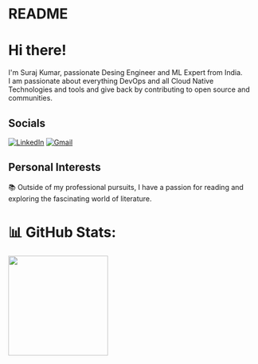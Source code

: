 # README
# Hi there!
I'm Suraj Kumar, passionate Desing Engineer and ML Expert from India.<br>I am passionate about everything  DevOps and all Cloud Native Technologies and tools and give back by contributing to open source and communities.<br> 

## Socials
 [![LinkedIn](https://img.shields.io/badge/LinkedIn-%230077B5.svg?logo=linkedin&logoColor=white)](https://www.linkedin.com/in/suraj-kumar-8471b9214/)  [![Gmail](https://img.shields.io/badge/Gmail-D14836?logo=gmail&logoColor=white)](mailto:kio2suraj@gmail.com)
 

## Personal Interests
📚 Outside of my professional pursuits, I have a passion for reading and exploring the fascinating world of literature. 


# 📊 GitHub Stats:

<a href="https://github.com/anuraghazra/github-readme-stats">
  <img height=200 align="center" src="https://github-readme-stats.vercel.app/api?username=Surajv0903&show_icons=true&theme=transparent" />










<!--
**lavishpal/lavishpal** is a ✨ _special_ ✨ repository because its `README.md` (this file) appears on your GitHub profile.

Here are some ideas to get you started:

- 🔭 I’m currently working on ...
- 🌱 I’m currently learning ...
- 👯 I’m looking to collaborate on ...
- 🤔 I’m looking for help with ...
- 💬 Ask me about ...
- 📫 How to reach me: ...
- 😄 Pronouns: ...
- ⚡ Fun fact: ...
-->

